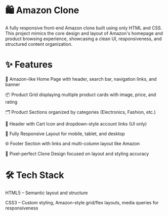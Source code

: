 # 🛍️ Amazon Clone
A fully responsive front-end Amazon clone built using only HTML and CSS. This project mimics the core design and layout of Amazon's homepage and product browsing experience, showcasing a clean UI, responsiveness, and structured content organization.

# ✨ Features
🔹 Amazon-like Home Page with header, search bar, navigation links, and banner

📦 Product Grid displaying multiple product cards with image, price, and rating

🗂️ Product Sections organized by categories (Electronics, Fashion, etc.)

🛒 Header with Cart Icon and dropdown-style account links (UI only)

📱 Fully Responsive Layout for mobile, tablet, and desktop

🌐 Footer Section with links and multi-column layout like Amazon

🎨 Pixel-perfect Clone Design focused on layout and styling accuracy

# 🛠️ Tech Stack
HTML5 – Semantic layout and structure

CSS3 – Custom styling, Amazon-style grid/flex layouts, media queries for responsiveness










